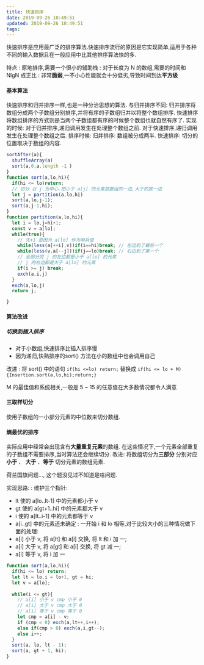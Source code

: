 ```yaml
---
title: 快速排序
date: 2019-09-26 10:49:51
updated: 2019-09-26 10:49:51
tags:
---
```

快速排序是应用最广泛的排序算法.快速排序流行的原因是它实现简单,适用于各种不同的输入数据且在一般应用中比其他排序算法快的多.

特点
: 原地排序,需要一个很小的辅助栈
: 对于长度为 N 的数组,需要的时间和 NlgN 成正比
: 非常**脆弱**,一不小心性能就会十分低劣,导致时间到达**平方级**

#### 基本算法
快速排序和归并排序一样,也是一种分治思想的算法.
与归并排序不同:
  归并排序将数组分成两个子数组分别排序,并将有序的子数组归并以将整个数组排序.
  快速排序将数组排序的方式则是当两个子数组都有序的时候整个数组也就自然有序了.
实现的时候:
  对于归并排序,递归调用发生在处理整个数组之前.
  对于快速排序,递归调用发生在处理整个数组之后.
排序时候:
  归并排序: 数组被分成两半.
  快速排序: 切分的位置取决于数组的内容.

```js quick sort
sortAfter(a){
  shuffleArray(a)
  sort(a,0,a.length -1 )
}
function sort(a,lo,hi){
  if(hi <= lo)return; 
  // 切分 以 j 为中心.把小于 a[j] 的元素放数组的一边,大于的放一边
  let j = partition(a,lo,hi) 
  sort(a,lo,j-1);
  sort(a,j-1,hi);
}
function partition(a,lo,hi){
  let i = lo,j=hi+1;
  const v = a[lo];
  while(true){
    // 先+1 是因为 a[lo] 作为哨兵值
    while(less(a[++i],v))if(i==hi)break; // 左边到了最后一个
    while(less(v,a[--j]))if(j==lo)break; // 右边到了第一个
    // 全部分完 j 的左边都是小于 a[lo] 的元素
    // j 的右边都是大于 a[lo] 的元素
    if(i >= j) break; 
    exch(a,i,j)
  }
  exch(a,lo,j)
  return j;

}
```
#### 算法改进
##### 切换到插入排序
- 对于小数组,快速排序比插入排序慢
- 因为递归,快熟排序的sort() 方法在小的数组中也会调用自己
  
改进
: 将 sort() 中的语句
`if(hi <=lo) return;`
替换成
`if(hi <= lo + M){Insertion.sort(a,lo,hi);return;}`

M 的最佳值和系统相关,一般是 5 ~ 15 的任意值在大多数情况都令人满意

#### 三取样切分
使用子数组的一小部分元素的中位数来切分数组.
#### 熵最优的排序
实际应用中经常会出现含有**大量重复元素**的数组.
在这些情况下,一个元素全部重复的子数组不需要排序,当时算法还会继续切分.
改进:
  将数组切分为**三部分** 分别对应 **小于** 、 **大于** 、**等于** 切分元素的数组元素.

荷兰国旗问题..., 这个题没见过不知道是啥问题.

实现思路:
: 维护三个指针:
  - lt 使的 a[lo..lt-1] 中的元素都小于 v
  - gt 使的 a[gt+1..hi] 中的元素都大于 v
  - i 使的 a[lt..i-1] 中的元素都等于 v
  - a[i..gt] 中的元素还未确定
: 一开始 i 和 lo 相等,对于比较大小的三种情况做下面的处理:
  - a[i] 小于 v, 将 a[lt] 和 a[i] 交换, 将 lt 和 i 加 一;
  - a[i] 大于 v, 将 a[gt] 和 a[i] 交换, 将 gt 减 一;
  - a[i] 等于 v, 将 i 加 一

```js quick3way
function sort(a,lo,hi){
  if(hi <= lo) return;
  let lt = lo,i = lo+1, gt = hi;
  let v = a[lo];
  
  while(i <= gt){
    // a[i] 小于 v cmp 小于 0
    // a[i] 大于 v cmp 大于 0
    // a[i] 等于 v cmp 等于 0
    let cmp = a[i] - v; 
    if (cmp < 0) exch(a,lt++,i++);
    else if(cmp > 0) exch(a,i,gt--);
    else i++;
  }
  sort(a, lo, lt - 1);
  sort(a, gt + 1, hi);
}

```

